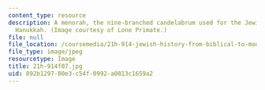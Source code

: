 ```yaml
---
content_type: resource
description: A menorah, the nine-branched candelabrum used for the Jewish holiday
  Hanukkah. (Image courtesy of Lone Primate.)
file: null
file_location: /coursemedia/21h-914-jewish-history-from-biblical-to-modern-times-fall-2007/892b129780e3c54f0992a0813c1659a2_21h-914f07.jpg
file_type: image/jpeg
resourcetype: Image
title: 21h-914f07.jpg
uid: 892b1297-80e3-c54f-0992-a0813c1659a2
---
```

